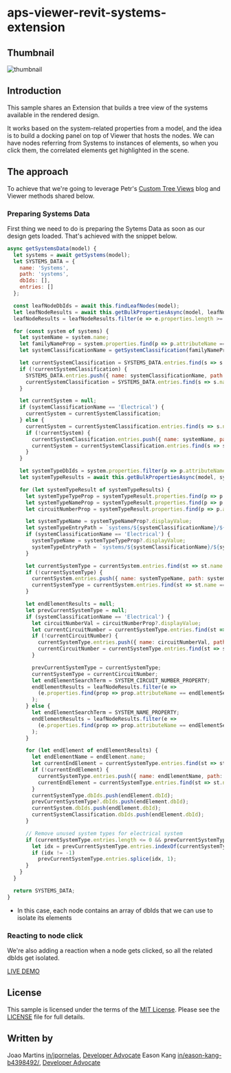 # aps-viewer-revit-systems-extension

## Thumbnail

![thumbnail](./thumbnail.gif)

## Introduction

This sample shares an Extension that builds a tree view of the systems available in the rendered design.

It works based on the system-related properties from a model, and the idea is to build a docking panel on top of Viewer that hosts the nodes. We can have nodes referring from Systems to instances of elements, so when you click them, the correlated elements get highlighted in the scene.

## The approach

To achieve that we're going to leverage Petr's [Custom Tree Views](https://aps.autodesk.com/blog/custom-tree-views) blog and Viewer methods shared below.

### Preparing Systems Data

First thing we need to do is preparing the Sytems Data as soon as our design gets loaded. That's achieved with the snippet below.

```js
async getSystemsData(model) {
  let systems = await getSystems(model);
  let SYSTEMS_DATA = {
    name: 'Systems',
    path: 'systems',
    dbIds: [],
    entries: []
  };

  const leafNodeDbIds = await this.findLeafNodes(model);
  let leafNodeResults = await this.getBulkPropertiesAsync(model, leafNodeDbIds, { propFilter: [SYSTEM_TYPE_PROPERTY, SYSTEM_NAME_PROPERTY, SYSTEM_CIRCUIT_NUMBER_PROPERTY, 'name', 'Category'] });
  leafNodeResults = leafNodeResults.filter(e => e.properties.length >= 2);

  for (const system of systems) {
    let systemName = system.name;
    let familyNameProp = system.properties.find(p => p.attributeName == REVIT_FAMILY_NAME_PROPERTY);
    let systemClassificationName = getSystemClassification(familyNameProp?.displayValue);

    let currentSystemClassification = SYSTEMS_DATA.entries.find(s => s.name == systemClassificationName);
    if (!currentSystemClassification) {
      SYSTEMS_DATA.entries.push({ name: systemClassificationName, path: `systems/${systemClassificationName}`, dbIds: [], entries: [] });
      currentSystemClassification = SYSTEMS_DATA.entries.find(s => s.name == systemClassificationName);
    }

    let currentSystem = null;
    if (systemClassificationName == 'Electrical') {
      currentSystem = currentSystemClassification;
    } else {
      currentSystem = currentSystemClassification.entries.find(s => s.name == systemName);
      if (!currentSystem) {
        currentSystemClassification.entries.push({ name: systemName, path: `systems/${systemClassificationName}/${systemName}`, dbIds: [], entries: [] });
        currentSystem = currentSystemClassification.entries.find(s => s.name == systemName);
      }
    }

    let systemTypeDbIds = system.properties.filter(p => p.attributeName == CHILD_PROPERTY).map(p => p.displayValue);
    let systemTypeResults = await this.getBulkPropertiesAsync(model, systemTypeDbIds, { propFilter: [SYSTEM_TYPE_PROPERTY, SYSTEM_NAME_PROPERTY, SYSTEM_CIRCUIT_NUMBER_PROPERTY, 'name'] });

    for (let systemTypeResult of systemTypeResults) {
      let systemTypeTypeProp = systemTypeResult.properties.find(p => p.attributeName == SYSTEM_TYPE_PROPERTY);
      let systemTypeNameProp = systemTypeResult.properties.find(p => p.attributeName == SYSTEM_NAME_PROPERTY);
      let circuitNumberProp = systemTypeResult.properties.find(p => p.attributeName == SYSTEM_CIRCUIT_NUMBER_PROPERTY);

      let systemTypeName = systemTypeNameProp?.displayValue;
      let systemTypeEntryPath = `systems/${systemClassificationName}/${systemName}/${systemTypeName}`;
      if (systemClassificationName == 'Electrical') {
        systemTypeName = systemTypeTypeProp?.displayValue;
        systemTypeEntryPath = `systems/${systemClassificationName}/${systemTypeName}`;
      }

      let currentSystemType = currentSystem.entries.find(st => st.name == systemTypeName);
      if (!currentSystemType) {
        currentSystem.entries.push({ name: systemTypeName, path: systemTypeEntryPath, dbIds: [], entries: [] });
        currentSystemType = currentSystem.entries.find(st => st.name == systemTypeName);
      }

      let endElementResults = null;
      let prevCurrentSystemType = null;
      if (systemClassificationName == 'Electrical') {
        let circuitNumberVal = circuitNumberProp?.displayValue;
        let currentCircuitNumber = currentSystemType.entries.find(st => st.name == circuitNumberVal);
        if (!currentCircuitNumber) {
          currentSystemType.entries.push({ name: circuitNumberVal, path: `${systemTypeEntryPath}/${circuitNumberVal}`, dbIds: [], entries: [] });
          currentCircuitNumber = currentSystemType.entries.find(st => st.name == circuitNumberVal);
        }

        prevCurrentSystemType = currentSystemType;
        currentSystemType = currentCircuitNumber;
        let endElementSearchTerm = SYSTEM_CIRCUIT_NUMBER_PROPERTY;
        endElementResults = leafNodeResults.filter(e =>
          (e.properties.find(prop => prop.attributeName == endElementSearchTerm && prop.displayValue == currentSystemType.name) != null)
        );
      } else {
        let endElementSearchTerm = SYSTEM_NAME_PROPERTY;
        endElementResults = leafNodeResults.filter(e =>
          (e.properties.find(prop => prop.attributeName == endElementSearchTerm && prop.displayValue.split(',').some(s => s == currentSystemType.name)) != null)
        );
      }

      for (let endElement of endElementResults) {
        let endElementName = endElement.name;
        let currentEndElement = currentSystemType.entries.find(st => st.name == endElementName);
        if (!currentEndElement) {
          currentSystemType.entries.push({ name: endElementName, path: `${currentSystemType}/${endElementName}`, dbIds: [endElement.dbId], entries: [] });
          currentEndElement = currentSystemType.entries.find(st => st.name == endElementName);
        }
        currentSystemType.dbIds.push(endElement.dbId);
        prevCurrentSystemType?.dbIds.push(endElement.dbId);
        currentSystem.dbIds.push(endElement.dbId);
        currentSystemClassification.dbIds.push(endElement.dbId);
      }

      // Remove unused system types for electrical system
      if (currentSystemType.entries.length <= 0 && prevCurrentSystemType != null) {
        let idx = prevCurrentSystemType.entries.indexOf(currentSystemType);
        if (idx != -1)
          prevCurrentSystemType.entries.splice(idx, 1);
      }
    }
  }

  return SYSTEMS_DATA;
}
```

- In this case, each node contains an array of dbIds that we can use to isolate its elements

### Reacting to node click

We're also adding a reaction when a node gets clicked, so all the related dbIds get isolated.

[LIVE DEMO](https://autodesk-platform-services.github.io/aps-viewer-revit-systems-extension/)

## License

This sample is licensed under the terms of the [MIT License](http://opensource.org/licenses/MIT). Please see the [LICENSE](LICENSE) file for full details.

## Written by

Joao Martins [in/jpornelas](https://linkedin.com/in/jpornelas), [Developer Advocate](http://aps.autodesk.com)
Eason Kang [in/eason-kang-b4398492/](https://www.linkedin.com/in/eason-kang-b4398492), [Developer Advocate](http://aps.autodesk.com)